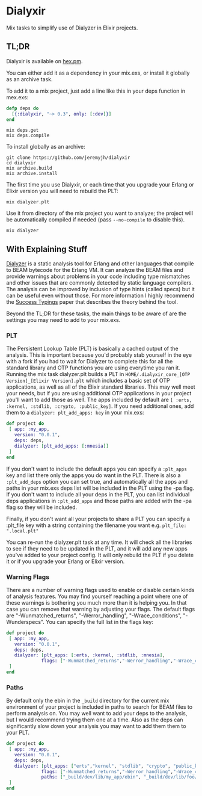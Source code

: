 # Dialyxir

Mix tasks to simplify use of Dialyzer in Elixir projects.

## TL;DR

Dialyxir is available on [hex.pm](https://hex.pm/packages/dialyxir/0.2.8). 

You can either add it as a dependency in your mix.exs, or install it globally as an archive task.

To add it to a mix project, just add a line like this in your deps function in mex.exs:

```elixir
defp deps do
  [{:dialyxir, "~> 0.3", only: [:dev]}]
end
```

```console
mix deps.get
mix deps.compile
```
 
To install globally as an archive:

```console
git clone https://github.com/jeremyjh/dialyxir
cd dialyxir
mix archive.build
mix archive.install
```

The first time you use Dialyxir, or each time that you upgrade your Erlang or Elixir version you will need to rebuild the PLT:

```console
mix dialyzer.plt
```


Use it from directory of the mix project you want to analyze; the project will be automatically compiled if needed (pass `--no-compile` to disable this).

```console
mix dialyzer
```

## With Explaining Stuff

[Dialyzer](http://www.erlang.org/doc/apps/dialyzer/dialyzer_chapter.html) is a static analysis tool for Erlang and other languages that compile to BEAM bytecode for the Erlang VM. It can analyze the BEAM files and provide warnings about problems in your code including type mismatches and other issues that are commonly detected by static language compilers. The analysis can be improved by inclusion of type hints (called specs) but it can be useful even without those. For more information I highly recommend the [Success Typings](http://user.it.uu.se/~kostis/Papers/succ_types.pdf) paper that describes the theory behind the tool.


Beyond the TL;DR for these tasks, the main things to be aware of are the settings you may need to add to your mix.exs.

### PLT

The Persistent Lookup Table (PLT) is basically a cached output of the analysis. This is important because you'd probably stab yourself in the eye with
a fork if you had to wait for Dialyzer to complete this for all the standard library and OTP functions you are using everytime you ran it.
Running the mix task dialyzer.plt builds a PLT in `HOME/.dialyxir_core_[OTP Version]_[Elixir Version].plt` which includes a basic set of OTP applications,
as well as all of the Elixir standard libraries. This may well meet your needs, but if you are using additional OTP applications in your project you'll want to add those as well.
The apps included by default are `[ :erts, :kernel, :stdlib, :crypto, :public_key]`. If you need additional ones, add them to a `dialyzer: plt_add_apps: key` in your mix.exs:

```elixir
def project do
 [ app: :my_app,
   version: "0.0.1",
   deps: deps,
   dialyzer: [plt_add_apps: [:mnesia]]
 ]
end
```

If you don't want to include the default apps you can specify a `:plt_apps` key and list there only the apps you do want in the PLT.
There is also a `:plt_add_deps` option you can set true, and automatically all the apps and paths in your mix.exs deps list will be included in the PLT using the -pa flag.
If you don't want to include all your deps in the PLT, you can list individual deps applications in `:plt_add_apps` and those paths are added with the -pa flag so they will be included.

Finally, if you don't want all your projects to share a PLT you can specify a :plt_file key with a string containing the filename you want e.g. `plt_file: ".local.plt"`

You can re-run the dialyzer.plt task at any time. It will check all the libraries to see if they need to be updated in the PLT, and it will add any new apps you've added to your
project config. It will only rebuild the PLT if you delete it or if you upgrade your Erlang or Elixir version.

### Warning Flags

There are a number of warning flags used to enable or disable certain kinds of analysis features.
You may find yourself reaching a point where one of these warnings is bothering you much more than it is helping you.
In that case you can remove that warning by adjusting your flags.
The default flags are "-Wunmatched_returns", "-Werror_handling", "-Wrace_conditions", "-Wunderspecs". You can specify the full list in the flags key:

```elixir
def project do
 [ app: :my_app,
   version: "0.0.1",
   deps: deps,
   dialyzer: [plt_apps: [:erts, :kernel, :stdlib, :mnesia],
             flags: ["-Wunmatched_returns","-Werror_handling","-Wrace_conditions", "-Wno_opaque"]]
 ]
end
```

### Paths

By default only the ebin in the `_build` directory for the current mix environment of your project is included in paths to search for BEAM files to perform analysis on. You may well want to add your deps to the analysis, but I would recommend trying them one at a time. Also as the deps can significantly slow down your analysis you may want to add them them to your PLT.

```elixir
def project do
 [ app: :my_app,
   version: "0.0.1",
   deps: deps,
   dialyzer: [plt_apps: ["erts","kernel", "stdlib", "crypto", "public_key", "mnesia"],
             flags: ["-Wunmatched_returns","-Werror_handling","-Wrace_conditions", "-Wno_opaque"],
             paths: ["_build/dev/lib/my_app/ebin", "_build/dev/lib/foo/ebin"]]
 ]
end
```

